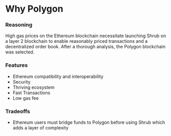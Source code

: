 # Why Polygon

### Reasoning

High gas prices on the Ethereum blockchain necessitate launching Shrub on a layer 2 blockchain to enable reasonably priced transactions and a decentralized order book. After a thorough analysis, the Polygon blockchain was selected.

### Features

* Ethereum compatibility and interoperability
* Security
* Thriving ecosystem
* Fast Transactions
* Low gas fee

### Tradeoffs

* Ethereum users must bridge funds to Polygon before using Shrub which adds a layer of complexity

